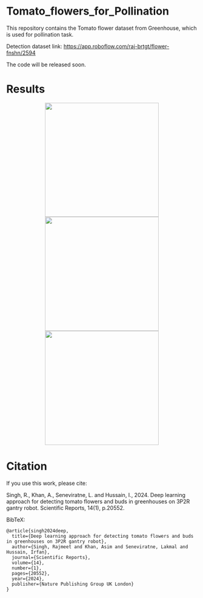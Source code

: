 # Tomato_flowers_for_Pollination

This repository contains the Tomato flower dataset from Greenhouse, which is used for pollination task.

Detection dataset link: https://app.roboflow.com/raj-brtgt/flower-fnshn/2594

The code will be released soon.

# Results

<p align="center">
<img src="Result/1.png" width="300" />
<img src="Result/2.jpg" width="300" />
<img src="Result/3.jpg" width="300" />
</p>

# Citation
If you use this work, please cite:

Singh, R., Khan, A., Seneviratne, L. and Hussain, I., 2024. Deep learning approach for detecting tomato flowers and buds in greenhouses on 3P2R gantry robot. Scientific Reports, 14(1), p.20552.

BibTeX:
```
@article{singh2024deep,
  title={Deep learning approach for detecting tomato flowers and buds in greenhouses on 3P2R gantry robot},
  author={Singh, Rajmeet and Khan, Asim and Seneviratne, Lakmal and Hussain, Irfan},
  journal={Scientific Reports},
  volume={14},
  number={1},
  pages={20552},
  year={2024},
  publisher={Nature Publishing Group UK London}
}
```

